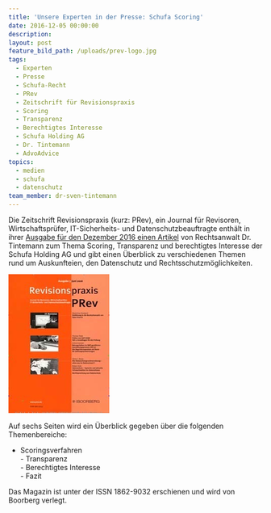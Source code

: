 ```yaml
---
title: 'Unsere Experten in der Presse: Schufa Scoring'
date: 2016-12-05 00:00:00
description:
layout: post
feature_bild_path: /uploads/prev-logo.jpg
tags:
  - Experten
  - Presse
  - Schufa-Recht
  - PRev
  - Zeitschrift für Revisionspraxis
  - Scoring
  - Transparenz
  - Berechtigtes Interesse
  - Schufa Holding AG
  - Dr. Tintemann
  - AdvoAdvice
topics:
  - medien
  - schufa
  - datenschutz
team_member: dr-sven-tintemann
---
```



Die Zeitschrift Revisionspraxis (kurz: PRev), ein Journal für Revisoren, Wirtschaftsprüfer, IT-Sicherheits- und Datenschutzbeauftragte enthält in ihrer [Ausgabe für den Dezember 2016 einen Artikel](http://tintemann.de/wp-content/uploads/2017/03/PRev-2016-343-ff.-Scoring-Transparenz-Schufa-Holding-AG.pdf) von Rechtsanwalt Dr. Tintemann zum Thema Scoring, Transparenz und berechtigtes Interesse der Schufa Holding AG und gibt einen Überblick zu verschiedenen Themen rund um Auskunfteien, den Datenschutz und Rechtsschutzmöglichkeiten.

[![PREV Zeitschrift - Fremde Marke](/uploads/versions/prev-logo---x----200-275x---.jpg)](http://tintemann.de/wp-content/uploads/2017/03/PRev-2016-343-ff.-Scoring-Transparenz-Schufa-Holding-AG.pdf)

Auf sechs Seiten wird ein Überblick gegeben über die folgenden Themenbereiche:

* Scoringsverfahren
  <br>- Transparenz
  <br>- Berechtigtes Interesse
  <br>- Fazit

Das Magazin ist unter der ISSN 1862-9032 erschienen und wird von Boorberg verlegt.